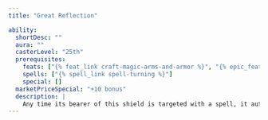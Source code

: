 ```yaml
---
title: "Great Reflection"

ability:
  shortDesc: ""
  aura: ""
  casterLevel: "25th"
  prerequisites:
    feats: ["{% feat_link craft-magic-arms-and-armor %}", "{% epic_feat_link craft-epic-magic-arms-and-armor %}"]
    spells: ["{% spell_link spell-turning %}"]
    special: []
  marketPriceSpecial: "+10 bonus"
  description: |
    Any time its bearer of this shield is targeted with a spell, it automatically reflects the spell back at the caster (as the {% spell_link spell-turning %} spell). The wearer can lower or raise this effect as a free action (thus allowing beneficial spells in as desired).
---
```

